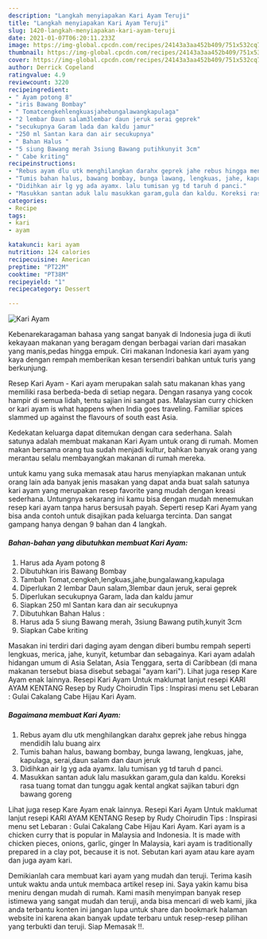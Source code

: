 ```yaml
---
description: "Langkah menyiapakan Kari Ayam Teruji"
title: "Langkah menyiapakan Kari Ayam Teruji"
slug: 1420-langkah-menyiapakan-kari-ayam-teruji
date: 2021-01-07T06:20:11.233Z
image: https://img-global.cpcdn.com/recipes/24143a3aa452b409/751x532cq70/kari-ayam-foto-resep-utama.jpg
thumbnail: https://img-global.cpcdn.com/recipes/24143a3aa452b409/751x532cq70/kari-ayam-foto-resep-utama.jpg
cover: https://img-global.cpcdn.com/recipes/24143a3aa452b409/751x532cq70/kari-ayam-foto-resep-utama.jpg
author: Derrick Copeland
ratingvalue: 4.9
reviewcount: 3220
recipeingredient:
- " Ayam potong 8"
- "iris Bawang Bombay"
- " Tomatcengkehlengkuasjahebungalawangkapulaga"
- "2 lembar Daun salam3lembar daun jeruk serai geprek"
- "secukupnya Garam lada dan kaldu jamur"
- "250 ml Santan kara dan air secukupnya"
- " Bahan Halus "
- "5 siung Bawang merah 3siung Bawang putihkunyit 3cm"
- " Cabe kriting"
recipeinstructions:
- "Rebus ayam dlu utk menghilangkan darahx geprek jahe rebus hingga mendidih lalu buang airx"
- "Tumis bahan halus, bawang bombay, bunga lawang, lengkuas, jahe, kapulaga, serai,daun salam dan daun jeruk"
- "Didihkan air lg yg ada ayamx. lalu tumisan yg td taruh d panci."
- "Masukkan santan aduk lalu masukkan garam,gula dan kaldu. Koreksi rasa tuang tomat dan tunggu agak kental angkat sajikan taburi dgn bawang goreng"
categories:
- Recipe
tags:
- kari
- ayam

katakunci: kari ayam 
nutrition: 124 calories
recipecuisine: American
preptime: "PT22M"
cooktime: "PT38M"
recipeyield: "1"
recipecategory: Dessert

---
```



![Kari Ayam](https://img-global.cpcdn.com/recipes/24143a3aa452b409/751x532cq70/kari-ayam-foto-resep-utama.jpg)

Kebenarekaragaman bahasa yang sangat banyak di Indonesia juga di ikuti kekayaan makanan yang beragam dengan berbagai varian dari masakan yang manis,pedas hingga empuk. Ciri makanan Indonesia kari ayam yang kaya dengan rempah memberikan kesan tersendiri bahkan untuk turis yang berkunjung.


Resep Kari Ayam - Kari ayam merupakan salah satu makanan khas yang memiliki rasa berbeda-beda di setiap negara. Dengan rasanya yang cocok hampir di semua lidah, tentu sajian ini sangat pas. Malaysian curry chicken or kari ayam is what happens when India goes traveling. Familiar spices slammed up against the flavours of south east Asia.

Kedekatan keluarga dapat ditemukan dengan cara sederhana. Salah satunya adalah membuat makanan Kari Ayam untuk orang di rumah. Momen makan bersama orang tua sudah menjadi kultur, bahkan banyak orang yang merantau selalu membayangkan makanan di rumah mereka.

untuk kamu yang suka memasak atau harus menyiapkan makanan untuk orang lain ada banyak jenis masakan yang dapat anda buat salah satunya kari ayam yang merupakan resep favorite yang mudah dengan kreasi sederhana. Untungnya sekarang ini kamu bisa dengan mudah menemukan resep kari ayam tanpa harus bersusah payah.
Seperti resep Kari Ayam yang bisa anda contoh untuk disajikan pada keluarga tercinta. Dan sangat gampang hanya dengan 9 bahan dan 4 langkah.


<!--inarticleads1-->

##### Bahan-bahan yang dibutuhkan membuat Kari Ayam:

1. Harus ada  Ayam potong 8
1. Dibutuhkan iris Bawang Bombay
1. Tambah  Tomat,cengkeh,lengkuas,jahe,bungalawang,kapulaga
1. Diperlukan 2 lembar Daun salam,3lembar daun jeruk, serai geprek
1. Diperlukan secukupnya Garam, lada dan kaldu jamur
1. Siapkan 250 ml Santan kara dan air secukupnya
1. Dibutuhkan  Bahan Halus :
1. Harus ada 5 siung Bawang merah, 3siung Bawang putih,kunyit 3cm
1. Siapkan  Cabe kriting


Masakan ini terdiri dari daging ayam dengan diberi bumbu rempah seperti lengkuas, merica, jahe, kunyit, ketumbar dan sebagainya. Kari ayam adalah hidangan umum di Asia Selatan, Asia Tenggara, serta di Caribbean (di mana makanan tersebut biasa disebut sebagai &#34;ayam kari&#34;). Lihat juga resep Kare Ayam enak lainnya. Resepi Kari Ayam Untuk maklumat lanjut resepi KARI AYAM KENTANG Resep by Rudy Choirudin Tips : Inspirasi menu set Lebaran : Gulai Cakalang Cabe Hijau Kari Ayam. 

<!--inarticleads2-->

##### Bagaimana membuat  Kari Ayam:

1. Rebus ayam dlu utk menghilangkan darahx geprek jahe rebus hingga mendidih lalu buang airx
1. Tumis bahan halus, bawang bombay, bunga lawang, lengkuas, jahe, kapulaga, serai,daun salam dan daun jeruk
1. Didihkan air lg yg ada ayamx. lalu tumisan yg td taruh d panci.
1. Masukkan santan aduk lalu masukkan garam,gula dan kaldu. Koreksi rasa tuang tomat dan tunggu agak kental angkat sajikan taburi dgn bawang goreng


Lihat juga resep Kare Ayam enak lainnya. Resepi Kari Ayam Untuk maklumat lanjut resepi KARI AYAM KENTANG Resep by Rudy Choirudin Tips : Inspirasi menu set Lebaran : Gulai Cakalang Cabe Hijau Kari Ayam. Kari ayam is a chicken curry that is popular in Malaysia and Indonesia. It is made with chicken pieces, onions, garlic, ginger In Malaysia, kari ayam is traditionally prepared in a clay pot, because it is not. Sebutan kari ayam atau kare ayam dan juga ayam kari. 

Demikianlah cara membuat kari ayam yang mudah dan teruji. Terima kasih untuk waktu anda untuk membaca artikel resep ini. Saya yakin kamu bisa meniru dengan mudah di rumah. Kami masih menyimpan banyak resep istimewa yang sangat mudah dan teruji, anda bisa mencari di web kami, jika anda terbantu konten ini jangan lupa untuk share dan bookmark halaman website ini karena akan banyak update terbaru untuk resep-resep pilihan yang terbukti dan teruji. Siap Memasak !!. 
